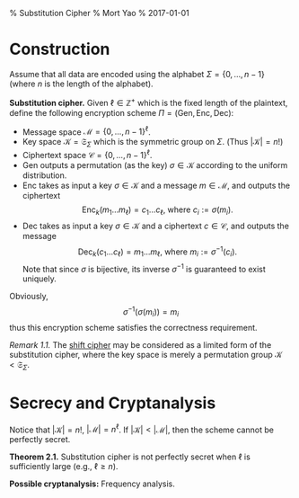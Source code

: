 % Substitution Cipher
% Mort Yao
% 2017-01-01

# Construction

Assume that all data are encoded using the alphabet $\Sigma = \{0,\dots,n-1\}$ (where $n$ is the length of the alphabet).

**Substitution cipher.** Given $\ell \in \mathbb{Z}^+$ which is the fixed length of the plaintext, define the following encryption scheme $\Pi=(\mathsf{Gen},\mathsf{Enc},\mathsf{Dec})$:

* Message space $\mathcal{M} = \{0,\dots,n-1\}^\ell$.
* Key space $\mathcal{K} = \mathfrak{S}_\Sigma$ which is the symmetric group on $\Sigma$. (Thus $|\mathcal{K}| = n!$)
* Ciphertext space $\mathcal{C} = \{0,\dots,n-1\}^\ell$.
* $\mathsf{Gen}$ outputs a permutation (as the key) $\sigma \in \mathcal{K}$ according to the uniform distribution.
* $\mathsf{Enc}$ takes as input a key $\sigma \in \mathcal{K}$ and a message $m \in \mathcal{M}$, and outputs the ciphertext
$$\mathsf{Enc}_k(m_1 \dots m_\ell) = c_1 \dots c_\ell \textrm{, where } c_i := \sigma(m_i).$$
* $\mathsf{Dec}$ takes as input a key $\sigma \in \mathcal{K}$ and a ciphertext $c \in \mathcal{C}$, and outputs the message
$$\mathsf{Dec}_k(c_1 \dots c_\ell) = m_1 \dots m_\ell \textrm{, where } m_i := \sigma^{-1}(c_i).$$
Note that since $\sigma$ is bijective, its inverse $\sigma^{-1}$ is guaranteed to exist uniquely.

Obviously,
$$\sigma^{-1}(\sigma(m_i)) = m_i$$
thus this encryption scheme satisfies the correctness requirement.

*Remark 1.1.*
The [shift cipher](/classical/shift/) may be considered as a limited form of the substitution cipher, where the key space is merely a permutation group $\mathcal{K} < \mathfrak{S}_\Sigma$.

# Secrecy and Cryptanalysis

Notice that $|\mathcal{K}| = n!$, $|\mathcal{M}| = n^\ell$. If $|\mathcal{K}| < |\mathcal{M}|$, then the scheme cannot be perfectly secret.

**Theorem 2.1.** Substitution cipher is not perfectly secret when $\ell$ is sufficiently large (e.g., $\ell \geq n$).

**Possible cryptanalysis:** Frequency analysis.
